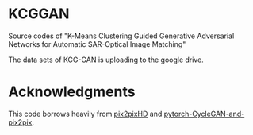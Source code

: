 # KCGGAN
Source codes of "K-Means Clustering Guided Generative Adversarial Networks for Automatic SAR-Optical Image Matching"

The data sets of KCG-GAN is uploading to the google drive.


# Acknowledgments
This code borrows heavily from [pix2pixHD](https://github.com/WenliangDu/pix2pixHD) and [pytorch-CycleGAN-and-pix2pix](https://github.com/junyanz/pytorch-CycleGAN-and-pix2pix).
